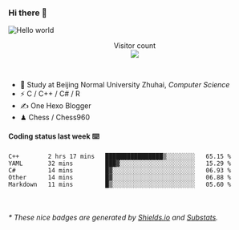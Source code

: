 ### Hi there 👋


<img src="https://raw.githubusercontent.com/sagar-viradiya/sagar-viradiya/master/resources/banner.png" alt="Hello world">
<p align="center"> 
  Visitor count<br/>
  <img src="https://profile-counter.glitch.me/youszoe/count.svg" />
</p>

<br/>


- 🍻  Study at Beijing Normal University Zhuhai, _Computer Science_
- ⚡  C / C++ / C# / R
- ✍️  One Hexo Blogger
- ♟  Chess / Chess960 


#### Coding status last week ⌨️

<!--START_SECTION:waka-->
```text
C++        2 hrs 17 mins   ████████████████▒░░░░░░░░   65.15 % 
YAML       32 mins         ███▓░░░░░░░░░░░░░░░░░░░░░   15.29 % 
C#         14 mins         █▓░░░░░░░░░░░░░░░░░░░░░░░   06.93 % 
Other      14 mins         █▓░░░░░░░░░░░░░░░░░░░░░░░   06.88 % 
Markdown   11 mins         █▒░░░░░░░░░░░░░░░░░░░░░░░   05.60 % 
```
<!--END_SECTION:waka-->

<br/>
<center><img src="http://ghchart.rshah.org/409ba5/yousazoe" alt="" /></center>


<h6>* These nice badges are generated by <a href="https://shields.io/">Shields.io</a> and <a href="https://github.com/spencerwooo/Substats">Substats</a>.</h6>
